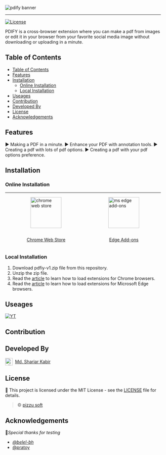 <!-- <div style="display:flex; justify-content:space-around; align-items:center;">
<img src="./resources/pdify-icon.png" alt="pdify logo" style="width:128px; height:128px" />
<p style="font-size:120px; font-weight:700; color:red;  text-decoration:underline;">PDIFY</p>
</div> -->

![pdify banner](./resources/github-banner-icon.png)

---

[![License](https://img.shields.io/badge/license-MIT-blue.svg)](LICENSE)

PDIFY is a cross-browser extension where you can make a pdf from images or edit it in your browser from your favorite social media image without downloading or uploading in a minute.

## Table of Contents

-   [Table of Contents](#table-of-contents)
-   [Features](#features)
-   [Installation](#installation)
    -   [Online Installation](#online-installation)
    -   [Local Installation](#local-installation)
-   [Useages](#useages)
-   [Contribution](#contribution)
-   [Developed By](#developed-by)
-   [License](#license)
-   [Acknowledgements](#acknowledgements)

## Features

:arrow_forward: Making a PDF in a minute.
:arrow_forward: Enhance your PDF with annotation tools.
:arrow_forward: Creating a pdf with lots of pdf options.
:arrow_forward: Creating a pdf with your pdf options preference.

## Installation

### Online Installation

---

<div style="display:flex; justify-content:space-around; align-items: center;">

<div style="display:flex; flex-direction:column; justify-content:space-around; align-items:center; gap:15px;">
<img src="./resources/chrome-web-store.png" alt="chrome web store" style="height: 100px; width:100px;"/>

[Chrome Web Store](https://chromewebstore.google.com/detail/pdify-image-to-pdf-edit-a/jefldaehieliinjhjfjbkgongiljnpji)

</div>

<div style="display:flex; flex-direction:column; justify-content:space-around; align-items:center;  gap:15px;">
<img src="./resources/ms-edge-add-ons.png" alt="ms edge add-ons" style="height: 100px; width:100px;"/>

[Edge Add-ons](https://microsoftedge.microsoft.com/addons/detail/pdify-image-to-pdf-edi/adppiipkibhjnjjgahmeffimjaidlebn)

</div>
</div>

### Local Installation

1. Download pdfiy-v1.zip file from this repository.
2. Unzip the zip file.
3. Read the [article](https://medium.com/@aabroo.jalil/how-to-test-a-chrome-extension-locally-step-by-step-guide-852e4622d4c7) to learn how to load extensions for Chrome browsers.
4. Read the [article](https://learn.microsoft.com/en-us/microsoft-edge/extensions-chromium/getting-started/extension-sideloading) to learn how to load extensions for Microsoft Edge browsers.

## Useages

[![YT](https://img.shields.io/youtube/views/fGWp2MM-BIU)](https://www.youtube.com/watch?v=UnWEhw6iVDo)

## Contribution

## Developed By

<div style="display:flex; align-items:center; gap:0.5rem">
<img src="./resources/github-mark.svg" alt="github icon" style="height:24px; width:24px;" />
<a href="https://github.com/codezerro">Md. Shariar Kabir</a>
</div>

## License

:memo: This project is licensed under the MIT License - see the [LICENSE](./LICENSE) file for details.

> ©️ [pizzu soft](https://github.com/pizzusoft)

## Acknowledgements

:clap:_Special thanks for testing_

-   _[@belel-bh](https://github.com/belal-bh)_
-   [@pratoy](https://github.com/pratoy)
